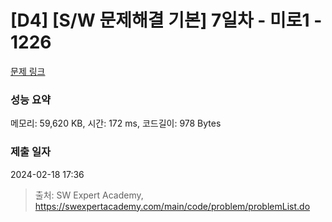 # [D4] [S/W 문제해결 기본] 7일차 - 미로1 - 1226 

[문제 링크](https://swexpertacademy.com/main/code/problem/problemDetail.do?contestProbId=AV14vXUqAGMCFAYD) 

### 성능 요약

메모리: 59,620 KB, 시간: 172 ms, 코드길이: 978 Bytes

### 제출 일자

2024-02-18 17:36



> 출처: SW Expert Academy, https://swexpertacademy.com/main/code/problem/problemList.do